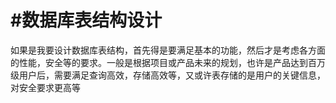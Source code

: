 #数据库表结构设计
==================================================

如果是我要设计数据库表结构，首先得是要满足基本的功能，然后才是考虑各方面的性能，安全等的要求。一般是根据项目或产品未来的规划，也许是产品达到百万级用户后，需要满足查询高效，存储高效等，又或许表存储的是用户的关键信息，对安全要求更高等


